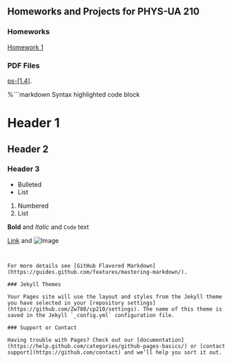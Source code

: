 ## Homeworks and Projects for PHYS-UA 210

### Homeworks
[Homework 1](https://nbviewer.jupyter.org/github/zw788/cp210/blob/master/homeworks/ps-%5B1%5D.ipynb)

### PDF Files
[ps-[1.4]](https://zw788.github.io/cp210/tex/ps__1_4_.pdf).

%```markdown
Syntax highlighted code block

# Header 1
## Header 2
### Header 3

- Bulleted
- List

1. Numbered
2. List

**Bold** and _Italic_ and `Code` text

[Link](url) and ![Image](src)
```


For more details see [GitHub Flavored Markdown](https://guides.github.com/features/mastering-markdown/).

### Jekyll Themes

Your Pages site will use the layout and styles from the Jekyll theme you have selected in your [repository settings](https://github.com/Zw788/cp210/settings). The name of this theme is saved in the Jekyll `_config.yml` configuration file.

### Support or Contact

Having trouble with Pages? Check out our [documentation](https://help.github.com/categories/github-pages-basics/) or [contact support](https://github.com/contact) and we’ll help you sort it out.
